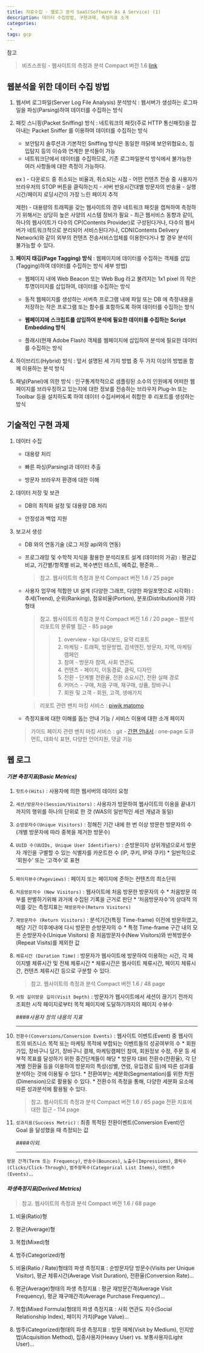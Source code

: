 ```yaml
---
title: 자료수집 - 웹로그 분석 SaaS(Software As A Service) (1)
description: 데이터 수집방법, 구현과제, 측정지표 소개
categories:
 - 
tags: gcp
---
```






참고
>비즈스프링 - 웹사이트의 측정과 분석 Compact 버전 1.6 [link](http://blog.bizspring.co.kr/wp-content/uploads/2013/06/Book_1_%EC%9B%B9%EC%82%AC%EC%9D%B4%ED%8A%B8%EC%9D%98_%EC%B8%A1%EC%A0%95%EA%B3%BC_%EB%B6%84%EC%84%9DCompact_%EB%B2%84%EC%A0%84_1.6.pdf)

## 웹분석을 위한 데이터 수집 방법
1. 웹서버 로그파일(Server Log File Analysis) 분석방식 
: 웹서버가 생성하는 로그파일을 파싱(Parsing)하여 데이터를 수집하는 방식

2. 패킷 스니핑(Packet Sniffing) 방식
: 네트워크의 패킷(주로 HTTP 통신패킷)을 잡아내는 Packet Sniffer 를 이용하여 데이터를
수집하는 방식
	- 보안탐지 솔루션과 기본적인 Sniffing 방식은 동일한 까닭에 보안위협요소, 침입탐지 등의
이슈와 연계한 분석들이 가능
	- 네트워크단에서 데이터를 수집하므로, 기존 로그파일분석 방식에서 불가능한 여러 사항들에
대한 측정이 가능하다.

    ex )
        - 다운로드 중 취소되는 비율과, 취소되는 시점
        - 어떤 컨텐츠 전송 중 사용자가 브라우저의 STOP 버튼을 클릭하는지
        - 서버 반응시간대별 방문자의 반송율
        - 실행시간/페이지 로딩시간이 가장 느린 페이지 추적

	제한)
        - 대용량의 트래픽을 갖는 웹사이트의 경우 네트워크 패킷을 캡쳐하여 측정하기 위해서는
상당히 높은 사양의 시스템 장비가 필요
		- 최근 웹서비스 동향과 같이, 하나의 웹사이트가 다수의 CP(Contents Provider)로 구성된다거나,
다수의 웹서버가 네트워크적으로 분리되어 서비스된다거나, CDN(Contents Delivery
Network)와 같이 외부의 컨텐츠 전송서비스업체를 이용한다거나 할 경우 분석이 불가능할 수
있다.

3. **페이지 태깅(Page Tagging) 방식**
: 웹페이지에 데이터를 수집하는 객체를 삽입(Tagging)하여 데이터를 수집하는 방식
	세부 방법)
    - 웹페이지 내에 Web Beacon 또는 Web Bug 라고 불려지는 1x1 pixel 의 작은
투명이미지를 삽입하여, 데이터를 수집하는 방식

	- 동적 웹페이지를 생성하는 서버측 프로그램 내에 파일 또는 DB 에 측정내용을 저장하는
작은 프로그램 또는 함수를 포함하도록 하여 데이터를 수집하는 방식

	- **웹페이지에 스크립트를 삽입하여 분석에 필요한 데이터를 수집하는 Script Embedding
방식**
	
    - 플래시(현재 Adobe Flash) 객체를 웹페이지에 삽입하여 분석에 필요한 데이터를
수집하는 방식

4. 하이브리드(Hybrid) 방식
: 앞서 설명된 세 가지 방법 중 두 가지 이상의 방법을 함께 이용하는 분석 방식

5. 패널(Panel)에 의한 방식
: 인구통계학적으로 샘플링된 소수의 인원에게 어떠한 웹페이지를 브라우징하고 있는지에 대한
정보를 전송하는 브라우저 Plug-In 또는 Toolbar 등을 설치하도록 하여 데이터 수집서버에서
취합한 후 리포트를 생성하는 방식

## 기술적인 구현 과제
1. 데이터 수집
	- 대용량 처리
    
	- 빠른 파싱(Parsing)과 데이터 추출
    
	- 방문자 브라우저 환경에 대한 이해

2. 데이터 저장 및 보관
	- DB의 최적화 설정 및 대용량 DB 처리
    
	- 안정성과 백업 지원

3. 보고서 생성
	- DB 와의 연동기술 (로그 저장 api와의 연동)
    
	- 프로그래밍 및 수학적 지식을 활용한 분석리포트 설계 (데이터의 가공)
    	: 평균값 비교, 기간별/항목별 비교, 복수변인 테스트, 예측값, 평준화...
         >참고. 웹사이트의 측정과 분석 Compact 버전 1.6 / 25 page
			
	- 사용자 업무에 적합한 UI 설계 (다양한 그래프, 다양한 파일포맷으로 시각화)
		: 추세(Trend), 순위(Ranking), 점유비율(Portion), 분포(Distribution)와 기타형태
		>참고. 웹사이트의 측정과 분석 Compact 버전 1.6 / 20 page
		>	\- 웹분석 리포트의 분류별 접근 - 85 page
		>> 1) overview - kpi 대시보드, 요약 리포트
		>> 2) 마케팅 - 트래픽, 방문방법, 검색엔진, 방문자, 지역, 마케팅 캠페인
		>> 3) 참여 - 방문자 참여, 사회 연관도
		>> 4) 컨텐츠 - 페이지, 이동경로, 클릭, 디자인
		>> 5) 전환 - 단계별 전환율, 전환 소요시간, 전환 실패 경로
		>> 6) 커머스 - 구매, 처음 구매, 재구매, 상품, 장바구니
		>> 7) 회원 및 고객 - 회원, 고객, 생애가치
		
		> 리포트 관련 밴치 마킹 서비스 : [piwik matomo](https://demo.matomo.org/index.php?module=CoreHome&action=index&idSite=3&period=day&date=yesterday#?idSite=3&period=day&date=yesterday&category=Dashboard_Dashboard&subcategory=1)
	- 측정지표에 대한 이해를 돕는 안내 기능 / 서비스 이용에 대한 소개 페이지
	> 가이드 페이지 관련 밴치 마킹 서비스 : git - [간편 안내서](https://rogerdudler.github.io/git-guide/index.ko.html)
		: one-page 도큐먼트, 대화식 표현, 다양한 언어지원, 댓글 기능
			

## 웹 로그
#### *기본 측정지표(Basic Metrics)*
1. `힛트수(Hits)`
: 사용자에 의한 웹서버의 데이터 요청

2. `세션/방문자수(Session/Visitors)`
: 사용자가 방문하여 웹사이트의 이용을 끝내기까지의 행위를 하나의 단위로 한 것 (WAS의 일반적인 세션 개념과 동일)

3. `순방문자수(Unique Visitors)`
: 정해진 기간 내에 한 번 이상 방문한 방문자의 수 (개별 방문자에 따라 중복을 제거한 방문수)

4. `UUID 수(UUIDs, Unique User Identifiers)`
: 순방문이자 상위개념으로서 방문자 개인을 구별할 수 있는 식별자를 카운트한 수 (IP, 쿠키, IP와 쿠키)
\* 일반적으로 ‘회원수’ 또는 ‘고객수’로 표현

	<hr/>
5. `페이지뷰수(Pageviews)`
: 페이지 또는 페이지에 준하는 컨텐츠의 최소단위

6. `처음방문자수 (New Visitors)`
: 웹사이트에 처음 방문한 방문자의 수
\* 처음방문 여부를 판별하기위해 과거에 수집된 기록을 근거로 판단
\* ‘처음방문자수’의 상대적 의미를 갖는 측정지표는 `재방문자수(Return Visitors)`

7. `재방문자수 (Return Visitors)`
: 분석기간(특정 Time-frame) 이전에 방문하였고, 해당 기간 이후에내에 다시 방문한
순방문자의 수
\* 특정 Time-frame 구간 내의 모든 순방문자수(Unique Visitors) 중 처음방문자수(New Visitors)와 반복방문수(Repeat Visits)를 제외한 값

8. `체류시간 (Duration Time)`
: 방문자가 웹사이트에 방문하여 이용하는 시간, 각 페이지별 체류시간 및 전체 체류시간
\* 체류시간은 웹사이트 체류시간, 페이지 체류시간, 컨텐츠 체류시간 등으로 구분할 수
있다.
	>참고. 웹사이트의 측정과 분석 Compact 버전 1.6 / 48 page

9. `서핑 길이방문 깊이(Visit Depth)`
: 방문자가 웹사이트에서 세션이 끊기기 전까지 조회한 시작 페이지로부터 목적 페이지에 도달하기까지의 페이지 수뷰수

	####*사용자 정의 내용의 지표*
    <hr/>
10. `전환수(Conversions/Conversion Events)`
: 웹사이트 이벤트(Event) 중 웹사이트의 비즈니스 목적 또는 마케팅 목적에 부합되는 이벤트들의 성공여부의 수
\* 회원가입, 장바구니 담기, 장바구니 결제, 마케팅캠페인 참여, 회원정보 수정, 주문 등 세부적 목표를 달성하기 위한 중간단계들이 해당
\* 방문자 대비 전환수(전환율), 각 단계별 전환율 등을 이용하여 방문자의 특성(성별, 연령, 유입경로 등)에 따른 성과를 분석하는 것에 이용될 수 있다.
\* 전환여부는 세분화(Segmentation)를 위한 차원(Dimension)으로 활용될 수 있다.
\* 전환수의 측정을 통해, 다양한 세분화 요소에 따른 성과분석에 활용될 수 있다.
	>참고. 웹사이트의 측정과 분석 Compact 버전 1.6 / 65 page
	>전환 지표에 대한 접근 - 114 page

11. `성과지표(Success Metric)`
: 최종 목적된 전환이벤트(Conversion Event)인 Goal 을 달성했을 때 측정되는 값

	####*이외.*
	<hr/>
 `방문 간격(Term 또는 Frequency)`, `반송수(Bounces)`, `노출수(Impressions)`, `클릭수(Clicks/Click-Through)`, `범주항목수(Categorical List Items)`, `이벤트수(Events)`...


#### *파생측정지표(Derived Metrics)*
>참고. 웹사이트의 측정과 분석 Compact 버전 1.6 / 68 page 
1. 비율(Ratio)형
2. 평균(Average)형
3. 복합(Mixed)형
4. 범주(Categorized)형

1. 비율(Ratio / Rate)형태의 파생 측정지표
: 순방문자당 방문수(Visits per Unique Visitor), 평균 체류시간(Average Visit Duration), 전환율(Conversion Rate)...

2. 평균(Average)형태의 파생 측정지표
: 평균 재방문간격(Average Visit Frequency), 평균 재구매간격(Average Purchase Frequency)...

3. 복합(Mixed Formula)형태의 파생 측정지표
: 사회 연관도 지수(Social Relationship Index), 페이지 가치(Page Value)...

4. 범주(Categorized)형태의 파생 측정지표
: 방문 매체(Visit by Medium), 인지방법(Acquisition Method), 집중사용자(Heavy User) vs. 보통사용자(Light User)...

